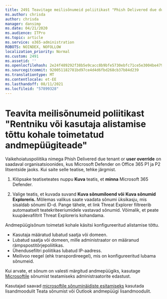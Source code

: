 ```yaml
---
title: 2491 Teavitage meilisõnumeid poliitikast "Phish Delivered due due tenant or user override".
ms.author: chrisda
author: chrisda
manager: dansimp
ms.date: 04/21/2020
ms.audience: ITPro
ms.topic: article
ms.service: o365-administration
ROBOTS: NOINDEX, NOFOLLOW
localization_priority: Normal
ms.custom: 2491
ms.assetid: ''
ms.openlocfilehash: 2e24f489292f38b5e9cacc8b9bfe5730ebfc71ce5e3004be479134ef6c791a12
ms.sourcegitcommit: 920051182781bd97ce4d4d6fbd268cb37b84d239
ms.translationtype: MT
ms.contentlocale: et-EE
ms.lasthandoff: 08/11/2021
ms.locfileid: "57899328"
---
```

# <a name="alert-email-messages-from-the-phish-delivered-due-to-tenant-or-user-override-policy"></a>Teavita meilisõnumeid poliitikast "Rentniku või kasutaja alistamise tõttu kohale toimetatud andmepüügiteade"

Vaikehoiatuspoliitika nimega Phish Delivered due tenant or **user override** on saadaval organisatsioonides, kus Microsoft Defender on Office 365 P1 ja P2 litsentside jaoks. Kui saite selle teatise, tehke järgmist.

1. Klõpsake teatiseteates nuppu **Kuva** teatis, et **minna** Microsoft 365 Defender.

2. Valige teatis, et kuvada suvand **Kuva sõnumiloend või** **Kuva sõnumid Exploreris.** Mõlemas valikus saate vaadata sõnumi üksikasju, mis sisaldab sõnumi ID-d. Pange tähele, et link Threat Explorer filtreerib automaatselt teatekriteeriumidele vastavad sõnumid. Võimalik, et peate kuupäevafiltrit Threat Exploreris kohandama.

Andmepüügisõnum toimetati kohale käsitsi konfigureeritud alistamise tõttu.

- Kasutaja määratud lubatud saatja või domeen.
- Lubatud saatja või domeen, mille administraator on määranud rämpspostitõrjepoliitikas.
- Ühendusefiltri poliitikas lubatud IP-aadress.
- Meilivoo reegel (ehk transpordireegel), mis on konfigureeritud lubama sõnumeid.

Kui arvate, et sõnum on valesti märgitud andmepüügiks, kasutage [Microsoftile](https://docs.microsoft.com/microsoft-365/security/office-365-security/admin-submission) sõnumist teatamiseks administraatorite edastust.

Kasutajad saavad [microsoftile sõnuminäidiste esitamiseks](https://docs.microsoft.com/microsoft-365/security/office-365-security/enable-the-report-message-add-in) kasutada lisandmoodulit Teata sõnumist või Outlook andmepüügi lisandmoodulit.
